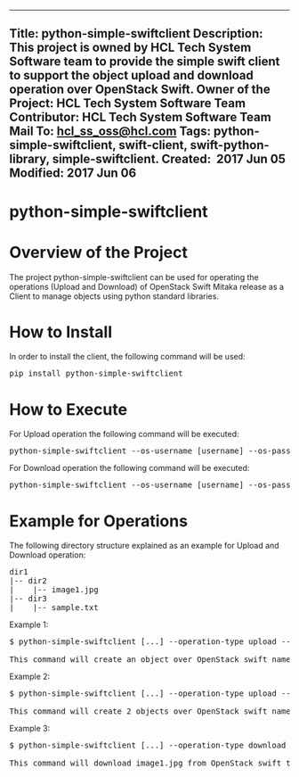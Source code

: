 
---
Title: python-simple-swiftclient
Description: This project is owned by HCL Tech System Software team to provide the simple swift client to support the object upload and download operation over OpenStack Swift.
Owner of the Project: HCL Tech System Software Team
Contributor: HCL Tech System Software Team
Mail To: hcl_ss_oss@hcl.com
Tags: python-simple-swiftclient, swift-client, swift-python-library, simple-swiftclient.
Created:  2017 Jun 05
Modified: 2017 Jun 06
---

python-simple-swiftclient 
=========================

Overview of the Project
=======================
The project python-simple-swiftclient can be used for operating the operations (Upload and Download) of OpenStack Swift Mitaka release as a Client to manage objects using python standard libraries.

How to Install
==============
In order to install the client, the following command will be used:<pre>pip install python-simple-swiftclient </pre>

How to Execute
==============
For Upload operation the following command will be executed:
<pre>
python-simple-swiftclient --os-username [username] --os-password [password] --os-project-name [project name] --os-auth-url [http://yourhost:35357/v3] --os-user-domain-name [user domain name] --os-project-domain-name [project domain name] --os-storage-url [http://yourhost:8080/v1/AUTH_tenant_id] --operation-type upload --container [container name] --upload-path [Upload path of File or Directory]
</pre>

For Download operation the following command will be executed:
<pre>
python-simple-swiftclient --os-username [username] --os-password [password] --os-project-name [project name] --os-auth-url [http://yourhost:35357/v3] --os-user-domain-name [user domain name] --os-project-domain-name [project domain name] --os-storage-url [http://yourhost:8080/v1/AUTH_tenant_id] --operation-type download --container [container name] --object [Name of the object to be downloaded] --download-path [Download path of File] 
</pre>

Example for Operations
======================
The following directory structure explained as an example for Upload and Download operation: 
<pre>
dir1
|-- dir2
|    |-- image1.jpg 
|-- dir3
|    |-- sample.txt 
</pre>

Example 1:
<pre>
$ python-simple-swiftclient [...] --operation-type upload --container [container name] --upload-path dir1/dir2/image1.jpg 

This command will create an object over OpenStack swift named as **dir1/dir2/image1.jpg**
</pre>

Example 2:
<pre>
$ python-simple-swiftclient [...] --operation-type upload --container [container name] --upload-path dir1/ 

This command will create 2 objects over OpenStack swift named as **dir1/dir2/image1.jpg** and **dir1/dir3/sample.txt**
</pre>

Example 3:
<pre>
$ python-simple-swiftclient [...] --operation-type download --container [container name] --object dir1/dir2/image1.jpg --download-path /home/admin/download

This command will download image1.jpg from OpenStack swift to /home/admin/download
</pre>
